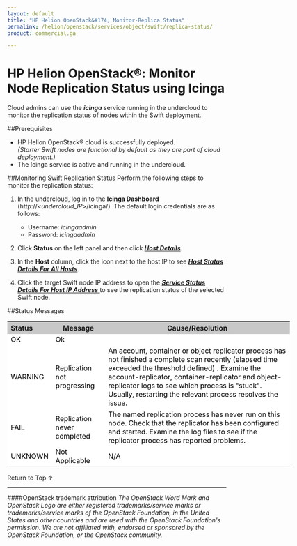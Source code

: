 ```yaml
---
layout: default
title: "HP Helion OpenStack&#174; Monitor-Replica Status"
permalink: /helion/openstack/services/object/swift/replica-status/
product: commercial.ga

---
```

<!--PUBLISHED-->

<script>

function PageRefresh {
onLoad="window.refresh"
}

PageRefresh();

</script>

<!--
<p style="font-size: small;"> <a href="/helion/openstack/services/object/overview/">&#9664; PREV</a> | <a href="/helion/openstack/services/overview/">&#9650; UP</a> | <a href=" /helion/openstack/services/swift/deployment/"> NEXT &#9654</a> </p>-->


# HP Helion OpenStack&#174;: Monitor Node Replication Status using Icinga

Cloud admins can use the ***icinga*** service running in the undercloud to monitor the replication status of nodes within the Swift deployment. 

##Prerequisites

* HP Helion OpenStack&#174; cloud is successfully deployed.<br>*(Starter Swift nodes are functional by default as they are part of cloud deployment.)*
* The Icinga service is active and running in the undercloud.


##Monitoring Swift Replication Status
Perform the following steps to monitor the replication status:

1. In the undercloud, log in to the **Icinga Dashboard** (http://&lt;<i>undercloud_IP</i>&gt;/icinga/). The default login credentials are as follows:
	* Username: *icingaadmin*
	* Password: *icingaadmin* 

2. Click **Status** on the left panel and then click <a href="javascript:window.open('/content/documentation/media/icinga_host-details.png','_blank','toolbar=no,menubar=no,resizable=yes,scrollbars=yes')"><b><i>Host Details</b></i><!--- (opens in a new window)---></a>.

3. In the **Host** column, click the icon next to the host IP to see <a href="javascript:window.open('/content/documentation/media/swift_icinga_view-details.png','_blank','toolbar=no,menubar=no,resizable=yes,scrollbars=yes')"><b><i>Host Status Details For All Hosts</i></b><!--- (opens in a new window)----></a>.

4. Click the target Swift node IP address to open the <a href="javascript:window.open('/content/documentation/media/swift_icinga-replication-status.png','_blank','toolbar=no,menubar=no,resizable=yes,scrollbars=yes')"><b><i>Service Status Details For Host IP Address</i></b> <!---(opens in a new window)---></a> to see the replication status of the selected Swift node.

##Status Messages

<table style="text-align: left; vertical-align: top; width:650px;">
<tr style="background-color: #C8C8C8;">
	<th>Status</th>
	<th><center>Message</center></th>
    <th><center>Cause/Resolution</center></th>
</tr>
<tr style="background-color: white; color: black;">
	<td>OK</td>
	<td>Ok</td>
    <td></td>
</tr>
<tr style="background-color: white; color: black;">
	<td>WARNING </td>
	<td>Replication not progressing</td>
    <td>An account, container or object replicator process has not finished a complete scan recently (elapsed time exceeded the threshold defined) . Examine the account-replicator, container-replicator and object-replicator logs to see which process is "stuck". Usually, restarting the relevant process resolves the issue.</td>
</tr>
</tr>
<tr style="background-color: white; color: black;">
	<td>FAIL </td>
	<td>Replication never completed</td>
    <td> The named replication process has never run on this node. Check that the replicator has been configured and started. Examine the log files to see if the replicator process has reported problems.</td>
</tr>
<tr style="background-color: white; color: black;">
	<td>UNKNOWN</td>
	<td>Not Applicable</td>
    <td>N/A</td></tr> 
</table>

<a href="#top" style="padding:14px 0px 14px 0px; text-decoration: none;"> Return to Top &#8593; </a>

----
####OpenStack trademark attribution
*The OpenStack Word Mark and OpenStack Logo are either registered trademarks/service marks or trademarks/service marks of the OpenStack Foundation, in the United States and other countries and are used with the OpenStack Foundation's permission. We are not affiliated with, endorsed or sponsored by the OpenStack Foundation, or the OpenStack community.*